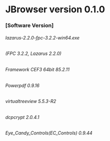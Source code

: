 <!--  #JBrowser  -->
# JBrowser version 0.1.0

<h3>[Software Version]</h3>

<h6>lazarus-2.2.0-fpc-3.2.2-win64.exe</h6>
<h6>(FPC 3.2.2, Lazarus 2.2.0)</h6>
<h6>Framework CEF3 64bit 85.2.11</h6>
<h6>Powerpdf 0.9.16</h6>
<h6>virtualtreeview 5.5.3-R2</h6>
<h6>dcpcrypt 2.0.4.1</h6>
<h6>Eye_Candy_Controls(EC_Controls) 0.9.44</h6>
